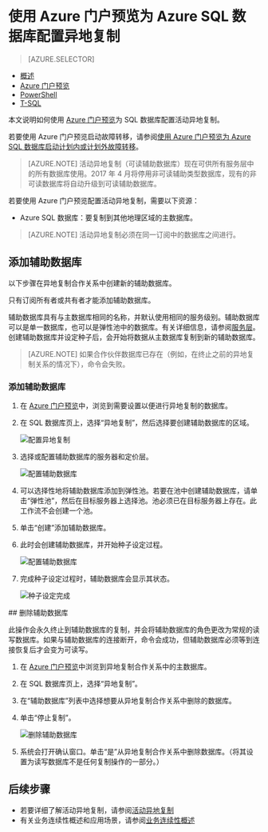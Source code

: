 <properties
    pageTitle="使用 Azure 门户预览为 Azure SQL 数据库配置异地复制 | Azure"
    description="使用 Azure 门户预览为 Azure SQL 数据库配置异地复制"
    services="sql-database"
    documentationcenter=""
    author="anosov1960"
    manager="jhubbard"
    editor="" />
<tags
    ms.assetid="d0b29822-714f-4633-a5ab-fb1a09d43ced"
    ms.service="sql-database"
    ms.custom="business continuity"
    ms.devlang="NA"
    ms.topic="article"
    ms.tgt_pltfrm="NA"
    ms.workload="NA"
    ms.date="11/22/2016"
    wacn.date="01/20/2017"
    ms.author="sashan;carlrab" />  

# 使用 Azure 门户预览为 Azure SQL 数据库配置异地复制


> [AZURE.SELECTOR]
- [概述](/documentation/articles/sql-database-geo-replication-overview/)
- [Azure 门户预览](/documentation/articles/sql-database-geo-replication-portal/)
- [PowerShell](/documentation/articles/sql-database-geo-replication-powershell/)
- [T-SQL](/documentation/articles/sql-database-geo-replication-transact-sql/)

本文说明如何使用 [Azure 门户预览](http://portal.azure.cn)为 SQL 数据库配置活动异地复制。

若要使用 Azure 门户预览启动故障转移，请参阅[使用 Azure 门户预览为 Azure SQL 数据库启动计划内或计划外故障转移](/documentation/articles/sql-database-geo-replication-failover-portal/)。

>[AZURE.NOTE] 活动异地复制（可读辅助数据库）现在可供所有服务层中的所有数据库使用。2017 年 4 月将停用非可读辅助类型数据库，现有的非可读数据库将自动升级到可读辅助数据库。

若要使用 Azure 门户预览配置活动异地复制，需要以下资源：

* Azure SQL 数据库：要复制到其他地理区域的主数据库。

> [AZURE.NOTE]
活动异地复制必须在同一订阅中的数据库之间进行。

## 添加辅助数据库
以下步骤在异地复制合作关系中创建新的辅助数据库。

只有订阅所有者或共有者才能添加辅助数据库。

辅助数据库具有与主数据库相同的名称，并默认使用相同的服务级别。辅助数据库可以是单一数据库，也可以是弹性池中的数据库。有关详细信息，请参阅[服务层](/documentation/articles/sql-database-service-tiers/)。创建辅助数据库并设定种子后，会开始将数据从主数据库复制到新的辅助数据库。

> [AZURE.NOTE] 如果合作伙伴数据库已存在（例如，在终止之前的异地复制关系的情况下），命令会失败。

### 添加辅助数据库
1. 在 [Azure 门户预览](http://portal.azure.cn)中，浏览到需要设置以便进行异地复制的数据库。
2. 在 SQL 数据库页上，选择“异地复制”，然后选择要创建辅助数据库的区域。
   
    ![配置异地复制](./media/sql-database-geo-replication-portal/configure-geo-replication.png)  

3. 选择或配置辅助数据库的服务器和定价层。
   
    ![配置辅助数据库](./media/sql-database-geo-replication-portal/create-secondary.png)  

4. 可以选择性地将辅助数据库添加到弹性池。若要在池中创建辅助数据库，请单击“弹性池”，然后在目标服务器上选择池。池必须已在目标服务器上存在。此工作流不会创建一个池。
5. 单击“创建”添加辅助数据库。
6. 此时会创建辅助数据库，并开始种子设定过程。
   
    ![配置辅助数据库](./media/sql-database-geo-replication-portal/seeding0.png)  

7. 完成种子设定过程时，辅助数据库会显示其状态。
   
    ![种子设定完成](./media/sql-database-geo-replication-portal/seeding-complete.png)  


##<a name="remove-secondary-database"></a> 删除辅助数据库

此操作会永久终止到辅助数据库的复制，并会将辅助数据库的角色更改为常规的读写数据库。如果与辅助数据库的连接断开，命令会成功，但辅助数据库必须等到连接恢复后才会变为可读写。

1. 在 [Azure 门户预览](http://portal.azure.cn)中浏览到异地复制合作关系中的主数据库。
2. 在 SQL 数据库页上，选择“异地复制”。
3. 在“辅助数据库”列表中选择想要从异地复制合作关系中删除的数据库。
4. 单击“停止复制”。
   
    ![删除辅助数据库](./media/sql-database-geo-replication-portal/remove-secondary.png)  

5. 系统会打开确认窗口。单击“是”从异地复制合作关系中删除数据库。（将其设置为读写数据库不是任何复制操作的一部分。）

## 后续步骤
- 若要详细了解活动异地复制，请参阅[活动异地复制](/documentation/articles/sql-database-geo-replication-overview/)
- 有关业务连续性概述和应用场景，请参阅[业务连续性概述](/documentation/articles/sql-database-business-continuity/)

<!---HONumber=Mooncake_0116_2017-->
<!--update: translation update "弹性数据库池" to "弹性池"-->